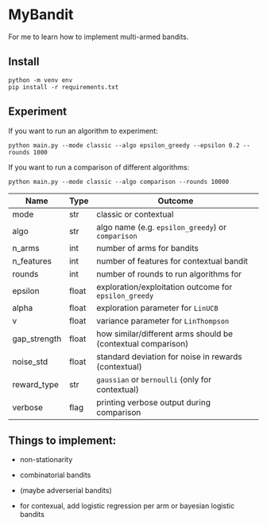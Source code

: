 # MyBandit

For me to learn how to implement multi-armed bandits.

## Install
```
python -m venv env
pip install -r requirements.txt
```

## Experiment
If you want to run an algorithm to experiment:
```
python main.py --mode classic --algo epsilon_greedy --epsilon 0.2 --rounds 1000
```

If you want to run a comparison of different algorithms:
```
python main.py --mode classic --algo comparison --rounds 10000
```

| Name | Type | Outcome |
|----------|----------|----------|
| mode         | str     | classic or contextual     |
| algo         | str     | algo name (e.g. `epsilon_greedy`) or `comparison`     |
| n_arms       | int     | number of arms for bandits        |
| n_features   | int     | number of features for contextual bandit   |
| rounds       | int     | number of rounds to run algorithms for    |
| epsilon      | float   | exploration/exploitation outcome for `epsilon_greedy` |
| alpha        | float   | exploration parameter for `LinUCB`     |
| v            | float   | variance parameter for `LinThompson`   |
| gap_strength | float   | how similar/different arms should be (contextual comparison)      |
| noise_std    | float   | standard deviation for noise in rewards (contextual)    |
| reward_type  | str     | `gaussian` or `bernoulli` (only for contextual)    |
| verbose      | flag    | printing verbose output during comparison      |


## Things to implement:
- non-stationarity
- combinatorial bandits
- (maybe adverserial bandits)

- for contexual, add logistic regression per arm or bayesian logistic bandits